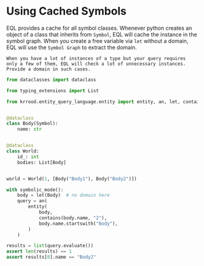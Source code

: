 # Using Cached Symbols

EQL provides a cache for all symbol classes.
Whenever python creates an object of a class that inherits from `Symbol`, EQL will cache the instance in the symbol graph.
When you create a free variable via `let` without a domain, EQL will use the `Symbol Graph` to extract the domain.

```{warning}
When you have a lot of instances of a type but your query requires only a few of them, EQL will check a lot of unnecessary instances.
Provide a domain in such cases.
```

```python
from dataclasses import dataclass

from typing_extensions import List

from krrood.entity_query_language.entity import entity, an, let, contains, symbolic_mode, Symbol


@dataclass
class Body(Symbol):
    name: str


@dataclass
class World:
    id_: int
    bodies: List[Body]


world = World(1, [Body("Body1"), Body("Body2")])

with symbolic_mode():
    body = let(Body)  # no domain here
    query = an(
        entity(
            body,
            contains(body.name, "2"),
            body.name.startswith("Body"),
        )
    )

results = list(query.evaluate())
assert len(results) == 1
assert results[0].name == "Body2"
```
